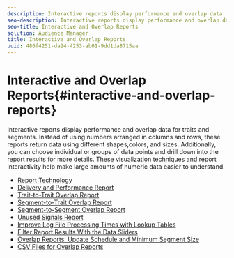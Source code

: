 ```yaml
---
description: Interactive reports display performance and overlap data for traits and segments. Instead of using numbers arranged in columns and rows, these reports return data using different shapes, colors, and sizes. Additionally, you can choose individual or groups of data points and drill down into the report results for more details. These visualization techniques and report interactivity help make large amounts of numeric data easier to understand.
seo-description: Interactive reports display performance and overlap data for traits and segments. Instead of using numbers arranged in columns and rows, these reports return data using different shapes, colors, and sizes. Additionally, you can choose individual or groups of data points and drill down into the report results for more details. These visualization techniques and report interactivity help make large amounts of numeric data easier to understand.
seo-title: Interactive and Overlap Reports
solution: Audience Manager
title: Interactive and Overlap Reports
uuid: 486f4251-da24-4253-ab01-9dd1da8715aa
---
```


# Interactive and Overlap Reports{#interactive-and-overlap-reports}

Interactive reports display performance and overlap data for traits and segments. Instead of using numbers arranged in columns and rows, these reports return data using different shapes,colors, and sizes. Additionally, you can choose individual or groups of data points and drill down into the report results for more details. These visualization techniques and report interactivity help make large amounts of numeric data easier to understand.

+ [Report Technology](interactive-report-technology.md)
+ [Delivery and Performance Report](delivery-performance-report.md)
+ [Trait-to-Trait Overlap Report](trait-trait-overlap-report.md)
+ [Segment-to-Trait Overlap Report](segment-trait-overlap-report.md)
+ [Segment-to-Segment Overlap Report](segment-segment-overlap-report.md)
+ [Unused Signals Report](unused-signals.md)
+ [Improve Log File Processing Times with Lookup Tables](lookup-tables.md)
+ [Filter Report Results With the Data Sliders](data-sliders.md)
+ [Overlap Reports: Update Schedule and Minimum Segment Size](overlap-minimum-segment-size.md)
+ [CSV Files for Overlap Reports](overlap-csv-files.md)

<!-- 

c_dynamic_reports.xml

 -->


